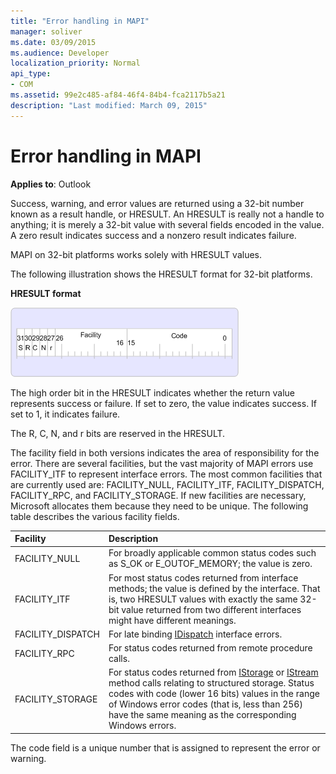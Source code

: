 ```yaml
---
title: "Error handling in MAPI"
manager: soliver
ms.date: 03/09/2015
ms.audience: Developer
localization_priority: Normal
api_type:
- COM
ms.assetid: 99e2c485-af84-46f4-84b4-fca2117b5a21
description: "Last modified: March 09, 2015"
---
```


# Error handling in MAPI

**Applies to**: Outlook 
  
Success, warning, and error values are returned using a 32-bit number known as a result handle, or HRESULT. An HRESULT is really not a handle to anything; it is merely a 32-bit value with several fields encoded in the value. A zero result indicates success and a nonzero result indicates failure.
  
MAPI on 32-bit platforms works solely with HRESULT values.
  
The following illustration shows the HRESULT format for 32-bit platforms.
  
**HRESULT format**
  
![HRESULT format](media/amapi_49.gif "HRESULT format")
  
The high order bit in the HRESULT indicates whether the return value represents success or failure. If set to zero, the value indicates success. If set to 1, it indicates failure.
  
The R, C, N, and r bits are reserved in the HRESULT.
  
The facility field in both versions indicates the area of responsibility for the error. There are several facilities, but the vast majority of MAPI errors use FACILITY_ITF to represent interface errors. The most common facilities that are currently used are: FACILITY_NULL, FACILITY_ITF, FACILITY_DISPATCH, FACILITY_RPC, and FACILITY_STORAGE. If new facilities are necessary, Microsoft allocates them because they need to be unique. The following table describes the various facility fields.
  
|Facility|Description|
|:-----|:-----|
|FACILITY_NULL  <br/> |For broadly applicable common status codes such as S_OK or E_OUTOF_MEMORY; the value is zero.  <br/> |
|FACILITY_ITF  <br/> |For most status codes returned from interface methods; the value is defined by the interface. That is, two HRESULT values with exactly the same 32-bit value returned from two different interfaces might have different meanings.  <br/> |
|FACILITY_DISPATCH  <br/> |For late binding [IDispatch](http://msdn.microsoft.com/en-us/library/ms221608.aspx) interface errors.  <br/> |
|FACILITY_RPC  <br/> |For status codes returned from remote procedure calls.  <br/> |
|FACILITY_STORAGE  <br/> |For status codes returned from [IStorage](http://msdn.microsoft.com/en-us/library/aa380015%28VS.85%29.aspx) or [IStream](http://msdn.microsoft.com/en-us/library/aa380034%28VS.85%29.aspx) method calls relating to structured storage. Status codes with code (lower 16 bits) values in the range of Windows error codes (that is, less than 256) have the same meaning as the corresponding Windows errors.  <br/> |
   
The code field is a unique number that is assigned to represent the error or warning.
  

